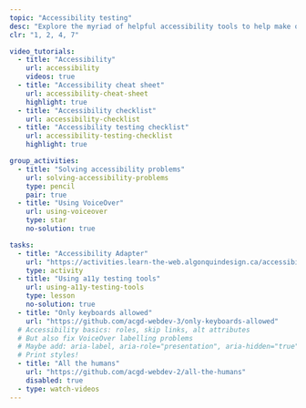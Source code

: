 ```yaml
---
topic: "Accessibility testing"
desc: "Explore the myriad of helpful accessibility tools to help make our websites truly humanist."
clr: "1, 2, 4, 7"

video_tutorials:
  - title: "Accessibility"
    url: accessibility
    videos: true
  - title: "Accessibility cheat sheet"
    url: accessibility-cheat-sheet
    highlight: true
  - title: "Accessibility checklist"
    url: accessibility-checklist
  - title: "Accessibility testing checklist"
    url: accessibility-testing-checklist
    highlight: true

group_activities:
  - title: "Solving accessibility problems"
    url: solving-accessibility-problems
    type: pencil
    pair: true
  - title: "Using VoiceOver"
    url: using-voiceover
    type: star
    no-solution: true

tasks:
  - title: "Accessibility Adapter"
    url: "https://activities.learn-the-web.algonquindesign.ca/accessibility-adapter/"
    type: activity
  - title: "Using a11y testing tools"
    url: using-a11y-testing-tools
    type: lesson
    no-solution: true
  - title: "Only keyboards allowed"
    url: "https://github.com/acgd-webdev-3/only-keyboards-allowed"
  # Accessibility basics: roles, skip links, alt attributes
  # But also fix VoiceOver labelling problems
  # Maybe add: aria-label, aria-role="presentation", aria-hidden="true"
  # Print styles!
  - title: "All the humans"
    url: "https://github.com/acgd-webdev-2/all-the-humans"
    disabled: true
  - type: watch-videos
---
```

